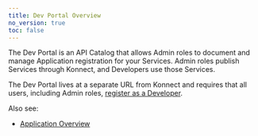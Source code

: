 ```yaml
---
title: Dev Portal Overview
no_version: true
toc: false
---
```


The Dev Portal is an API Catalog that allows Admin roles to
document and manage Application registration for your Services. Admin roles publish Services through Konnect, and Developers use those Services. 

The Dev Portal lives at a separate URL from Konnect and requires that all users, including Admin roles, [register as a Developer](konnect/dev-portal/developers/dev-reg/). 

Also see:
* [Application Overview](/konnect/dev-portal/application-overview)